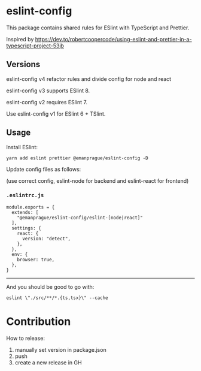 # eslint-config

This package contains shared rules for ESlint with TypeScript and Prettier.

Inspired by https://dev.to/robertcoopercode/using-eslint-and-prettier-in-a-typescript-project-53jb

## Versions

eslint-config v4 refactor rules and divide config for node and react

eslint-config v3 supports ESlint 8.

eslint-config v2 requires ESlint 7.

Use eslint-config v1 for ESlint 6 + TSlint.

## Usage

Install ESlint:

    yarn add eslint prettier @emanprague/eslint-config -D

Update config files as follows:

(use correct config, eslint-node for backend and eslint-react for frontend)

### `.eslintrc.js`

    module.exports = {
      extends: [
        "@emanprague/eslint-config/eslint-[node|react]"
      ],
      settings: {
        react: {
          version: "detect",
        },
      },
      env: {
        browser: true,
      },
    }

---

And you should be good to go with:

```console
eslint \"./src/**/*.{ts,tsx}\" --cache
```

# Contribution

How to release:

1.  manually set version in package.json
1.  push
1.  create a new release in GH
